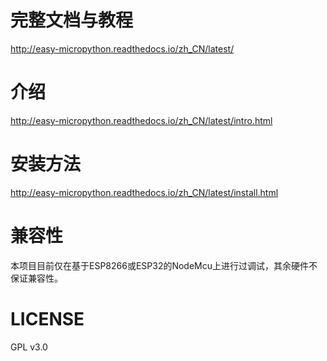 # 完整文档与教程

http://easy-micropython.readthedocs.io/zh_CN/latest/

# 介绍

http://easy-micropython.readthedocs.io/zh_CN/latest/intro.html

# 安装方法

http://easy-micropython.readthedocs.io/zh_CN/latest/install.html

# 兼容性

本项目目前仅在基于ESP8266或ESP32的NodeMcu上进行过调试，其余硬件不保证兼容性。

# LICENSE

GPL v3.0
